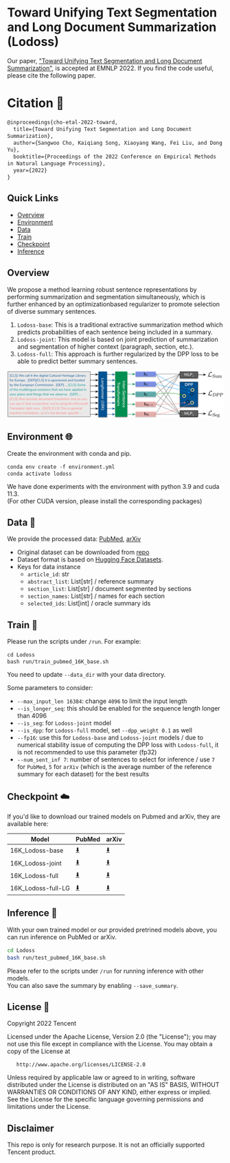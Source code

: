 # Toward Unifying Text Segmentation and Long Document Summarization (Lodoss)
Our paper, ["Toward Unifying Text Segmentation and Long Document Summarization"](https://aclanthology.org/2022.emnlp-main.8/), is accepted at EMNLP 2022. If you find the code useful, please cite the following paper.

# Citation 🔖

    @inproceedings{cho-etal-2022-toward,
      title={Toward Unifying Text Segmentation and Long Document Summarization},
      author={Sangwoo Cho, Kaiqiang Song, Xiaoyang Wang, Fei Liu, and Dong Yu},
      booktitle={Proceedings of the 2022 Conference on Empirical Methods in Natural Language Processing},
      year={2022}
    }

## Quick Links
  - [Overview](#overview)
  - [Environment](#environment)
  - [Data](#data)
  - [Train](#train)
  - [Checkpoint](#checkpoint)
  - [Inference](#inference)

## Overview
We propose a method learning robust sentence representations by performing summarization and segmentation simultaneously,
which is further enhanced by an optimizationbased regularizer to promote selection of diverse summary sentences.

1. ```Lodoss-base```: This is a traditional extractive summarization method which predicts probabilities of each 
   sentence being included in a summary.
2. ```Lodoss-joint```: This model is based on joint prediction of summarization and segmentation of higher context 
   (paragraph, section, etc.).
3. ```Lodoss-full```: This approach is further regularized by the DPP loss to be able to predict better summary 
   sentences.  

<div align='center'>

![](figure/model.png)
</div>

## Environment 🌐

Create the environment with conda and pip. 
```shell
conda env create -f environment.yml
conda activate lodoss
```
We have done experiments with the environment with python 3.9 and cuda 11.3. <br>(For other CUDA version, please 
install 
the corresponding packages)

## Data 💾
We provide the processed data: [PubMed](https://tencentoverseas-my.sharepoint.com/:u:/g/personal/swcho_global_tencent_com/EWh56at2ViNCpq0iyIZ1D8gBXFPFVs-ake58VinzbjRQsQ?e=RTtQwE), [arXiv](https://tencentoverseas-my.sharepoint.com/:u:/g/personal/swcho_global_tencent_com/EaPgWveSHbdCrPERMvW4z5EBYuSqU6FcSJq17Mq1Vbih4w?e=NBsSQk)
* Original dataset can be downloaded from [repo](https://github.com/armancohan/long-summarization)
* Dataset format is based on [Hugging Face Datasets](https://huggingface.co/docs/datasets/index).
* Keys for data instance
  * ```article_id```: str
  * ```abstract_list```: List[str] / reference summary
  * ```section_list```: List[str] / document segmented by sections
  * ```section_names```: List[str] / names for each section
  * ```selected_ids```: List[int] / oracle summary ids


## Train 🚅
Please run the scripts under `/run`. For example:
```shell
cd Lodoss
bash run/train_pubmed_16K_base.sh
```
You need to update ```--data_dir``` with your data directory.

Some parameters to consider:
* ```--max_input_len 16384```: change ```4096``` to limit the input length
* ```--is_longer_seq```: this should be enabled for the sequence length longer than 4096
* ```--is_seg```: for ```Lodoss-joint``` model
* ```--is_dpp```: for ```Lodoss-full``` model, set ```--dpp_weight 0.1``` as well
* ```--fp16```: use this for ```Lodoss-base``` and ```Lodoss-joint``` models / due to numerical stability issue 
  of computing the DPP loss with ```Lodoss-full```, it is not recommended to use this parameter (fp32)
* ```--num_sent_inf 7```: number of sentences to select for inference / use ```7``` for ```PubMed```, ```5``` for 
  ```arXiv``` (which is the average number of the reference summary for each dataset) for the best results


## Checkpoint ☁️
If you'd like to download our trained models on Pubmed and arXiv, they are available here:

| Model              | PubMed | arXiv |
|--------------------| ----------- | ----------- |
| 16K_Lodoss-base    | [⬇️](https://tencentoverseas-my.sharepoint.com/:u:/g/personal/swcho_global_tencent_com/EesejsO1NhVIv-9rRX2HiYsBfp4hMl_QVxQ5krjgwc5PTw?e=8mogBd)          |[⬇️](https://tencentoverseas-my.sharepoint.com/:u:/g/personal/swcho_global_tencent_com/EYpsK5yXW2ZNmhVcmibMp4wBhNXTYQnJapYahpEtaaffqQ?e=lAfK1U)         |
| 16K_Lodoss-joint   | [⬇️](https://tencentoverseas-my.sharepoint.com/:u:/g/personal/swcho_global_tencent_com/EROXUHimEzFIixAjh2pkhV4Bz_O8ZdE04iYm3xDfDmv3qA?e=OgonG1)        |[⬇️](https://tencentoverseas-my.sharepoint.com/:u:/g/personal/swcho_global_tencent_com/EdExQ8yuog9Dl61rpMvUPb8BIYtc2N-XHbpxMR0L3mtu6Q?e=317pCc)        |
| 16K_Lodoss-full    | [⬇️](https://tencentoverseas-my.sharepoint.com/:u:/g/personal/swcho_global_tencent_com/Ec-LCDSiYf5Hit2CLeqm5QIBeG2zCwXrD9PwJ442MkbipQ?e=MM7Knk)        |[⬇️](https://tencentoverseas-my.sharepoint.com/:u:/g/personal/swcho_global_tencent_com/EbR42Kt5oBtBreRO51wOMP4BNl2kYrJhg-yr7FCPAZA63A?e=4LMm00)       |
| 16K_Lodoss-full-LG | [⬇️](https://tencentoverseas-my.sharepoint.com/:u:/g/personal/swcho_global_tencent_com/EemF3n4RJkxPiGSMtQ02-aMBjg1IVVvVuHLdpBr68RZZMg?e=4K7Rl1)        |[⬇️](https://tencentoverseas-my.sharepoint.com/:u:/g/personal/swcho_global_tencent_com/EU7Bf8YJ1NpJs-WMwqJWGmoBhz8_dmv2em_Nh6uqsJ9lIg?e=GTwKBn)       |


## Inference 🤔
With your own trained model or our provided pretrined models above, you can run inference on PubMed or arXiv.

```bash
cd Lodoss
bash run/test_pubmed_16K_base.sh
```

Please refer to the scripts under ```/run``` for running inference with other models. <br>
You can also save the summary by enabling ```--save_summary```.

## License 📜
   Copyright 2022 Tencent

   Licensed under the Apache License, Version 2.0 (the "License");
   you may not use this file except in compliance with the License.
   You may obtain a copy of the License at

       http://www.apache.org/licenses/LICENSE-2.0

   Unless required by applicable law or agreed to in writing, software
   distributed under the License is distributed on an "AS IS" BASIS,
   WITHOUT WARRANTIES OR CONDITIONS OF ANY KIND, either express or implied.
   See the License for the specific language governing permissions and
   limitations under the License.
   
## Disclaimer
This repo is only for research purpose. It is not an officially supported Tencent product. 